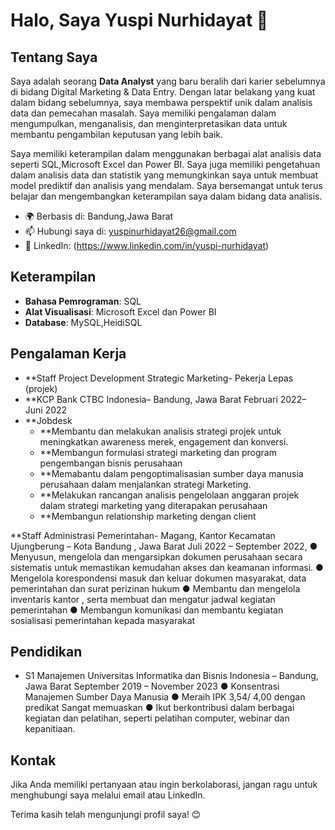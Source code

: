 
# Halo, Saya Yuspi Nurhidayat 👋

## Tentang Saya
Saya adalah seorang **Data Analyst** yang baru beralih dari karier sebelumnya di bidang Digital Marketing & Data Entry. Dengan latar belakang yang kuat dalam bidang sebelumnya, saya membawa perspektif unik dalam analisis data dan pemecahan masalah. Saya memiliki pengalaman dalam mengumpulkan, menganalisis, dan menginterpretasikan data untuk membantu pengambilan keputusan yang lebih baik.

Saya memiliki keterampilan dalam menggunakan berbagai alat analisis data seperti SQL,Microsoft Excel dan Power BI. Saya juga memiliki pengetahuan dalam analisis data dan statistik yang memungkinkan saya untuk membuat model prediktif dan analisis yang mendalam. Saya bersemangat untuk terus belajar dan mengembangkan keterampilan saya dalam bidang data analisis.

- 🌍 Berbasis di: Bandung,Jawa Barat
- 📫 Hubungi saya di: yuspinurhidayat26@gmail.com
- 💼 LinkedIn: (https://www.linkedin.com/in/yuspi-nurhidayat)

## Keterampilan
- **Bahasa Pemrograman**: SQL
- **Alat Visualisasi**: Microsoft Excel dan Power BI
- **Database**: MySQL,HeidiSQL

## Pengalaman Kerja
- **Staff Project Development Strategic Marketing- Pekerja Lepas (projek)
- **KCP Bank CTBC Indonesia– Bandung, Jawa Barat	Februari 2022– Juni 2022
- **Jobdesk
    - **Membantu dan melakukan analisis strategi projek untuk meningkatkan awareness merek, engagement dan konversi.
    - **Membangun formulasi strategi marketing dan program pengembangan bisnis perusahaan 
    - **Memabantu dalam pengoptimalisasian sumber daya manusia perusahaan dalam menjalankan strategi Marketing.
    - **Melakukan rancangan analisis pengelolaan anggaran projek dalam strategi marketing yang diterapakan perusahaan
    - **Membangun relationship marketing dengan client 

**Staff Administrasi Pemerintahan- Magang,
Kantor Kecamatan Ujungberung – Kota Bandung , Jawa Barat	Juli 2022 – September 2022,
●	Menyusun, mengelola dan mengarsipkan dokumen perusahaan secara sistematis untuk memastikan kemudahan akses dan keamanan informasi.
●	Mengelola korespondensi masuk dan keluar dokumen masyarakat, data pemerintahan dan surat perizinan hukum
●	Membantu dan mengelola inventaris kantor , serta membuat dan mengatur jadwal kegiatan pemerintahan
●	Membangun komunikasi dan membantu kegiatan sosialisasi pemerintahan kepada masyarakat 

## Pendidikan
- S1 Manajemen
Universitas Informatika dan Bisnis Indonesia – Bandung, Jawa Barat	September 2019 – November 2023
●	Konsentrasi Manajemen Sumber Daya Manusia
●	Meraih IPK 3,54/ 4,00 dengan predikat Sangat memuaskan
●	Ikut berkontribusi dalam berbagai kegiatan dan pelatihan, seperti pelatihan computer, webinar dan kepanitiaan.


## Kontak
Jika Anda memiliki pertanyaan atau ingin berkolaborasi, jangan ragu untuk menghubungi saya melalui email atau LinkedIn.

Terima kasih telah mengunjungi profil saya! 😊
